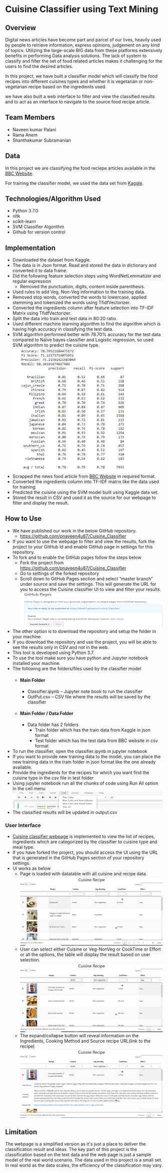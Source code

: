 # Cuisine Classifier using Text Mining

## Overview
Digital news articles have become part and parcel of our lives, heavily used by people to retrieve information, express opinions, judgement on any kind of topics. Utilizing the large-scale BIG data from these platforms extensively benefits in performing Data analysis solutions.
The lack of system to classify and filter the set of food related articles makes it challenging for the users to find the desired articles. 

In this project, we have built a classifier model which will classify the food recipes into different cuisines types and whether it is vegetarian or non-vegetarian recipe based on the ingredients used. 

we have also built a web interface to filter and view the classified results and to act as an interface to navigate to the source food recipe article.


## Team Members
- Naveen kumar Palani
- Rama Anem
- Shanthakumar Subramanian


## Data
In this project we are classifying the food reciepe articles available in the [BBC Website](https://www.bbcgoodfood.com/recipes/category/cuisines).

For training the classifier model, we used the data set from [Kaggle](https://www.kaggle.com/c/whats-cooking/data).


## Technologies/Algorithm Used
- Python 3.7.0
- nltk
- scikit-learn
- SVM Classifier Algorithm
- Github for version control

## Implementation
- Downloaded the dataset from Kaggle.
- The data is in Json format. Read and stored the data in dictionary and converted it to data frame.
- Did the following feature selection steps using WordNetLemmatizer and regular expression 
  - Removed the punctuation, digits, content inside parenthesis.
- Used rules to add Veg, Non-Veg information to the training data.
- Removed stop words, converted the words to lowercase, applied stemming and tokenized the words using TfidfVectorizer.
- Converted the ingredients column after feature selection into TF-IDF Matrix using TfidfVectorizer.
- Split the data into train and test data in 80:20 ratio.
- Used different machine learning algorithm to find the algorithm which is having high accuracy in classifying the test data.
- SVM algorithm performed better with 78.70% accuracy for the test data compared to Naïve bayes classifier and Logistic regression, so used SVM algorithm to predict the cuisine type.
![](Images/SVM_Metrics.PNG)
- Scrapped the news food article from [BBC Website](https://www.bbcgoodfood.com/recipes/category/cuisines) in required format.
- Converted the ingredients column into TF-IDF matrix like the data used for training.
- Predicted the cuisine using the SVM model built using Kaggle data set.
- Stored the result in CSV and used it as the source for our webpage to filter and display the result.

## How to Use
- We have published our work in the below GitHub repository.
  - https://github.com/pnaveen4u87/Cuisine_Classifier
- If you want to use the webpage to filter and view the results, fork the project to your GitHub Id and enable GitHub page in settings for this repository.
- To fork and to enable the GitHub pages follow the steps below
  - Fork the project  from https://github.com/pnaveen4u87/Cuisine_Classifier
  - Go to settings of the forked repository
  - Scroll down to GitHub Pages  section and select “master branch” under source and save the settings. This  will generate the URL for you to access the Cuisine classifier UI to view and filter your results.
  ![](Images/GitHubPages.png)  
- The other option is to download the repository and setup the folder in your machine.
- If you download the repository and use the project, you will be able to see the results only in CSV and not in the web.
- This tool is developed using Python 3.7.
- To use the tool make sure you have python and Jupyter notebook installed your machine.
- The following are the folders/files used by the classifier model
  - #### Main Folder
    - Classifier.ipynb – Jupyter note book to run the classifier
    - OutPut.csv – CSV file where the results will be saved by the classifier
  - #### Main Folder / Data Folder
    - Data folder has 2 folders
      - Train folder which has the train data from Kaggle in json format
      - Test folder which has the test data from BBC website in csv format
- To run the classifier, open the classifier.ipynb in jupyter notebook
- If you want to provide new training data to the model, you can place the new training data in the train folder in json format like the one already available.
- Provide the ingredients for the recipes for which you want find the cuisine type in the csv file in test folder
- Using jupyter notebook run all the chunks of code using Run All option in the cell menu
![](Images/Jupyter_Runall.png)
- The classified results will be updated in output.csv
### User Interface
- [Cuisine classifier webpage](https://pnaveen4u87.github.io/Cuisine_Classifier/cuisine_recipe.html) is implemented to view the list of recipes, ingredients which are categorized by the classifier to cuisine type and meal type.
- If you have forked the project, you should access the UI using the URL that is generated  in the GitHub Pages section of your repository settings.
- UI works as below
  - Page is loaded with datatable with all cuisine and recipe data.
![](Images/default_page.png)
  - User can select either Cuisine or Veg-NonVeg or CookTime or Effort or all the options, the table will display the result based on user selection. 
![](Images/select_options.png)
  - The expand/collapse button will reveal information on the Ingredients, Cooking Method and Source recipe URL(link to the recipe)
![](Images/expand_collapse.png)
  
## Limitation
The webpage is a simplified version as it's just a place to deliver the classification result and ideas. The key part of this project is the classification based on the text data and the web page is just a sample model of the real world scenario. The data used in this project is a small set. In real world as the data scales, the efficiency of the classification may vary.


